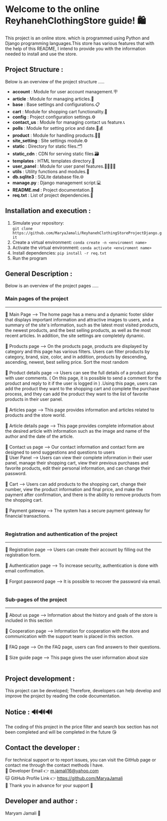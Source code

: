 # Welcome to the online ReyhanehClothingStore guide! 🛍️
This project is an online store. which is programmed using Python and Django programming languages.This store has various features that with the help of this README, I intend to provide you with the information needed to install and use the store.
## Project Structure :
Below is an overview of the project structure .....
- **account** : Module for user account management.🪧
- **article** : Module for managing articles.📰
- **base** : Base settings and configurations.📋
- **cart** : Module for shopping cart functionality.🧺
- **config** : Project configuration settings.⚙
- **contact_us** : Module for managing contact us feature.📞
- **polls** : Module for setting price and date.📆💰
- **product** : Module for handling products.👚👗
- **site_setting** : Site settings module.⚙
- **static** : Directory for static files.🗂
- **static_cdn** : CDN for serving static files.🗃
- **templates** : HTML templates directory.📂
- **user_panel** : Module for user panel features.👩‍💼👨‍💼
- **utils** : Utility functions and modules.🔗
- **db.sqlite3** : SQLite database file.🌐
- **manage.py** : Django management script.💻
- **README.md** : Project documentation.📝
- **req.txt** : List of project dependencies.📄
## Installation and execution :
1. Simulate your repository:<br>
```git clone https://github.com/MaryaJamali/ReyhanehClothingStoreProjectDjango.git```
2. Create a virtual environment: ```conda create -n <enviroment name>```
3. Activate the virtual environment: ```conda activate <enviroment name>```
4. Install dependencies: ```pip install -r req.txt```
5. Run the program
## General Description :
Below is an overview of the project pages .....
### Main pages of the project <br>
___

🌟 Main Page --> The home page has a menu and a dynamic footer slider that displays important information and attractive images to users, and a summary of the site's information, such as the latest most visited products, the newest products, and the best selling products, as well as the most recent articles. In addition, the site settings are completely dynamic.<br><br>
🌟 Products page --> On the products page, products are displayed by category and this page has various filters. Users can filter products by category, brand, size, color, and in addition, products by descending, ascending, newest, best selling price. Sort the most random<br><br>
🌟 Product details page --> Users can see the full details of a product along with user comments. ( On this page, it is possible to send a comment for the product and reply to it if the user is logged in ) .Using this page, users can add the product they want to the shopping cart and complete the purchase process, and they can add the product they want to the list of favorite products in their user panel.<br><br>
🌟 Articles page --> This page provides information and articles related to products and the store world.<br><br>
🌟 Article details page --> This page provides complete information about the desired article with information such as the image and name of the author and the date of the article.<br><br>
🌟 Contact us page --> Our contact information and contact form are designed to send suggestions and questions to users<br>
🌟 User Panel --> Users can view their complete information in their user panel, manage their shopping cart, view their previous purchases and favorite products, edit their personal information, and can change their password.<br><br>
🌟 Cart --> Users can add products to the shopping cart, change their number, view the product information and final price, and make the payment after confirmation, and there is the ability to remove products from the shopping cart.<br><br>
🌟 Payment gateway --> The system has a secure payment gateway for financial transactions.<br><br>
### Registration and authentication of the project <br>
___

🌟 Registration page --> Users can create their account by filling out the registration form.<br><br>
🌟 Authentication page --> To increase security, authentication is done with email confirmation.<br><br>
🌟 Forgot password page --> It is possible to recover the password via email.<br><br>
### Sub-pages of the project <br>
___

🌟 About us page --> Information about the history and goals of the store is included in this section<br><br>
🌟 Cooperation page --> Information for cooperation with the store and communication with the support team is placed in this section.<br><br>
🌟 FAQ page --> On the FAQ page, users can find answers to their questions.<br><br>
🌟 Size guide page --> This page gives the user information about size<br><br>
## Project development :
 This project can be developed; Therefore, developers can help develop and improve the project by reading the code documentation.
 ## Notice : 🔊🔊🔊
 The coding of this project in the price filter and search box section has not been completed and will be completed in the future 😘
 ## Contact the developer :
 For technical support or to report issues, you can visit the GitHub page or contact me through the contact methods I have.<br>
 📧 Developer Email 👉  m.jamali16@yahoo.com  <br>
 🐱 GitHub Profile Link 👉  https://github.com/MaryaJamali  <br>
 💖 Thank you in advance for your support 💖
 ## Developer and author :
 Maryam Jamali 🥰
